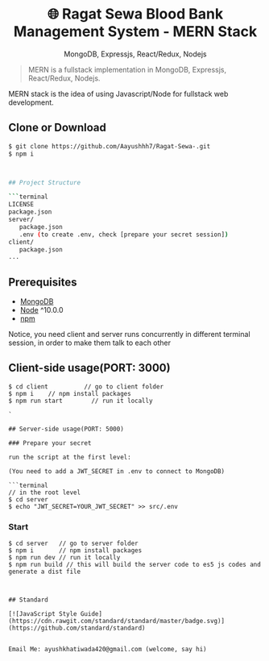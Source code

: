 <h1 align="center">🌐 Ragat Sewa Blood Bank Management System - MERN Stack</h1>
<p align="center">MongoDB, Expressjs, React/Redux, Nodejs</p>

> MERN is a fullstack implementation in MongoDB, Expressjs, React/Redux, Nodejs.

MERN stack is the idea of using Javascript/Node for fullstack web development.

## Clone or Download
```bash
$ git clone https://github.com/Aayushhh7/Ragat-Sewa-.git
$ npm i



## Project Structure

```terminal
LICENSE
package.json
server/
   package.json
   .env (to create .env, check [prepare your secret session])
client/
   package.json
...
```

## Prerequisites

- [MongoDB](https://www.mongodb.com/)
- [Node](https://nodejs.org/en/download/) ^10.0.0
- [npm](https://nodejs.org/en/download/package-manager/)

Notice, you need client and server runs concurrently in different terminal session, in order to make them talk to each other

## Client-side usage(PORT: 3000)

````terminal
$ cd client          // go to client folder
$ npm i    // npm install packages
$ npm run start        // run it locally

`

## Server-side usage(PORT: 5000)

### Prepare your secret

run the script at the first level:

(You need to add a JWT_SECRET in .env to connect to MongoDB)

```terminal
// in the root level
$ cd server
$ echo "JWT_SECRET=YOUR_JWT_SECRET" >> src/.env
````

### Start

```terminal
$ cd server   // go to server folder
$ npm i       // npm install packages
$ npm run dev // run it locally
$ npm run build // this will build the server code to es5 js codes and generate a dist file
```

```


## Standard

[![JavaScript Style Guide](https://cdn.rawgit.com/standard/standard/master/badge.svg)](https://github.com/standard/standard)


Email Me: ayushkhatiwada420@gmail.com (welcome, say hi)

```
